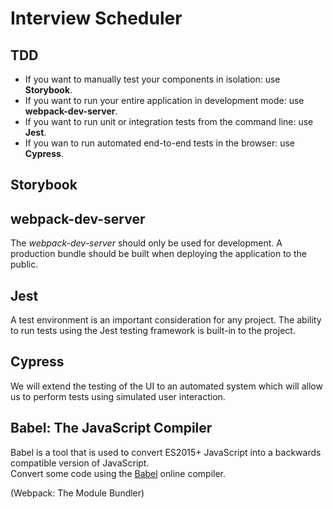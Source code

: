 # Interview Scheduler

## TDD
- If you want to manually test your components in isolation: use **Storybook**.
- If you want to run your entire application in development mode: use **webpack-dev-server**.
- If you want to run unit or integration tests from the command line: use **Jest**.
- If you wan to run automated end-to-end tests in the browser: use **Cypress**.

## Storybook

## webpack-dev-server
The *webpack-dev-server* should only be used for development. A production bundle should be built when deploying the application to the public.

## Jest
A test environment is an important consideration for any project. The ability to run tests using the Jest testing framework is built-in to the project. 

## Cypress
We will extend the testing of the UI to an automated system which will allow us to perform tests using simulated user interaction. 

## Babel: The JavaScript Compiler
Babel is a tool that is used to convert ES2015+ JavaScript into a backwards compatible version of JavaScript.  
Convert some code using the [Babel](https://babeljs.io/repl#?browsers=&build=&builtIns=false&corejs=3.21&spec=false&loose=false&code_lz=MYewdgzgLgBApgGzgWzmWBeGAeAFgJhmAQEMIIA5E1DAIjGrloD4rVsB6A5gKBn4FA&debug=false&forceAllTransforms=false&modules=false&shippedProposals=false&circleciRepo=&evaluate=false&fileSize=false&timeTravel=false&sourceType=module&lineWrap=false&presets=react&prettier=false&targets=&version=7.4.3&externalPlugins=&assumptions=%7B%7D) online compiler.

(Webpack: The Module Bundler)